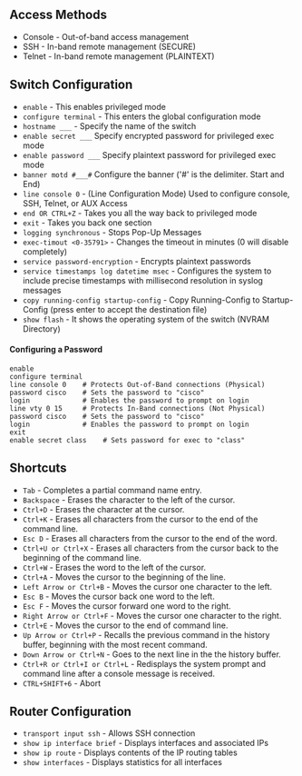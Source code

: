 ## Access Methods
* Console - Out-of-band access management
* SSH - In-band remote management (SECURE)
* Telnet - In-band remote management (PLAINTEXT)

## Switch Configuration
* `enable` - This enables privileged mode
* `configure terminal` - This enters the global configuration mode
* `hostname ___` - Specify the name of the switch
* `enable secret ___` Specify encrypted password for privileged exec mode
* `enable password ___` Specify plaintext password for privileged exec mode
* `banner motd #___#` Configure the banner ('#' is the delimiter. Start and End)
* `line console 0` - (Line Configuration Mode) Used to configure console, SSH, Telnet, or AUX Access
* `end OR CTRL+Z` - Takes you all the way back to privileged mode
* `exit` - Takes you back one section
* `logging synchronous` - Stops Pop-Up Messages
* `exec-timout <0-35791>` - Changes the timeout in minutes (0 will disable completely)
* `service password-encryption` - Encrypts plaintext passwords
* `service timestamps log datetime msec` - Configures the system to include precise timestamps with millisecond resolution in syslog messages
* `copy running-config startup-config` - Copy Running-Config to Startup-Config (press enter to accept the destination file)
* `show flash` - It shows the operating system of the switch (NVRAM Directory)
#### Configuring a Password
```
enable
configure terminal
line console 0    # Protects Out-of-Band connections (Physical)
password cisco    # Sets the password to "cisco"
login             # Enables the password to prompt on login
line vty 0 15     # Protects In-Band connections (Not Physical)
password cisco    # Sets the password to "cisco"
login             # Enables the password to prompt on login
exit
enable secret class    # Sets password for exec to "class"
```
## Shortcuts
* `Tab`	- Completes a partial command name entry.
* `Backspace` - Erases the character to the left of the cursor.
* `Ctrl+D`	- Erases the character at the cursor.
* `Ctrl+K` - Erases all characters from the cursor to the end of the command line.
* `Esc D`	- Erases all characters from the cursor to the end of the word.
* `Ctrl+U or Ctrl+X` - Erases all characters from the cursor back to the beginning of the command line.
* `Ctrl+W` - Erases the word to the left of the cursor.
* `Ctrl+A` - Moves the cursor to the beginning of the line.
* `Left Arrow or Ctrl+B` - Moves the cursor one character to the left.
* `Esc B`	- Moves the cursor back one word to the left.
* `Esc F`	- Moves the cursor forward one word to the right.
* `Right Arrow or Ctrl+F` -	Moves the cursor one character to the right.
* `Ctrl+E` - Moves the cursor to the end of command line.
* `Up Arrow or Ctrl+P` - Recalls the previous command in the history buffer, beginning with the most recent command.
* `Down Arrow or Ctrl+N` - Goes to the next line in the the history buffer.
* `Ctrl+R or Ctrl+I or Ctrl+L` -	Redisplays the system prompt and command line after a console message is received.
* `CTRL+SHIFT+6` - Abort
## Router Configuration
* `transport input ssh` - Allows SSH connection
* `show ip interface brief` - Displays interfaces and associated IPs
* `show ip route` - Displays contents of the IP routing tables
* `show interfaces` - Displays statistics for all interfaces
